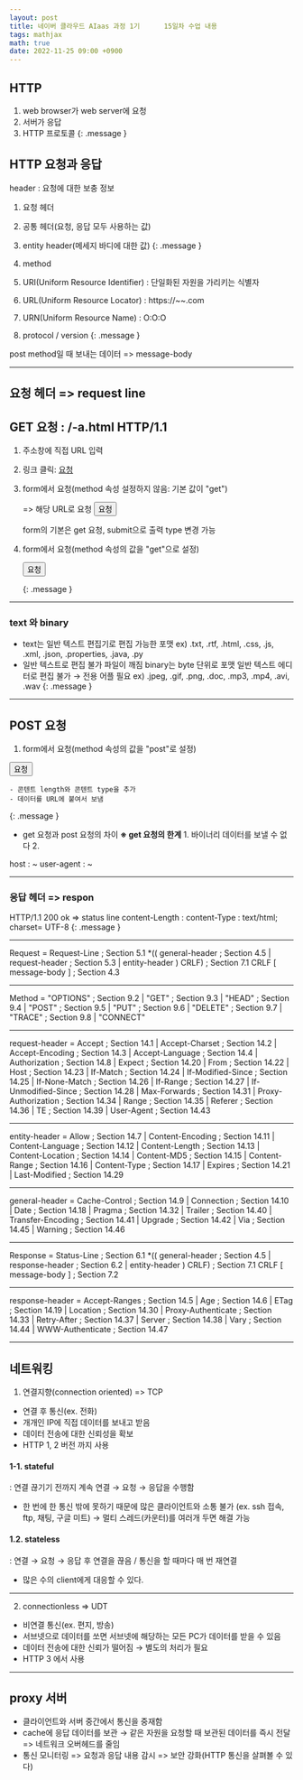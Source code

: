 ```yaml
---
layout: post
title: 네이버 클라우드 AIaas 과정 1기      15일차 수업 내용
tags: mathjax
math: true
date: 2022-11-25 09:00 +0900
---
```


## HTTP 

1. web browser가 web server에 요청
2. 서버가 응답
3. HTTP 프로토콜
{: .message }

## HTTP 요청과 응답

header : 요청에 대한 보충 정보
  1. 요청 헤더
  2. 공통 헤더(요청, 응답 모두 사용하는 값)
  3. entity header(메세지 바디에 대한 값)
{: .message }

1. method
2. URI(Uniform Resource Identifier) : 단일화된 자원을 가리키는 식별자
  1. URL(Uniform Resource Locator) : https://~~.com
  2. URN(Uniform Resource Name) : O:O:O
3. protocol / version
{: .message }

post method일 때 보내는 데이터 => message-body

---
## 요청 헤더 => request line

## GET 요청 : /-a.html HTTP/1.1

  1. 주소창에 직접 URL 입력 <br>

  2. 링크 클릭: <a href="/html/form/exam01">요청</a><br>

  3. form에서 요청(method 속성 설정하지 않음: 기본 값이 "get")
    <form action="/html/form/exam01"> => 해당 URL로 요청
      <button>요청</button>
    </form>
    form의 기본은 get 요청, submit으로 출력
    type 변경 가능

  4. form에서 요청(method 속성의 값을 "get"으로 설정)
    <form action="/html/form/exam01" method="get">
      <button>요청</button>
    </form>
{: .message }



---
### text 와 binary
  
  - text는 일반 텍스트 편집기로 편집 가능한 포맷
    ex) .txt, .rtf, .html, .css, .js, .xml, .json, .properties, .java, .py
  - 일반 텍스트로 편집 불가 파일이 깨짐
    binary는 byte 단위로 포맷
    일반 텍스트 에디터로 편집 불가 → 전용 어플 필요
    ex) .jpeg, .gif, .png, .doc, .mp3, .mp4, .avi, .wav
{: .message }

---
## POST 요청

1) form에서 요청(method 속성의 값을 "post"로 설정)
<form action="/html/form/exam01" method="post">
  <button>요청</button>
</form>

    - 콘텐트 length와 콘텐트 type을 추가
    - 데이터를 URL에 붙여서 보냄
{: .message }

- get 요청과 post 요청의 차이
    **※ get 요청의 한계**
      1. 바이너리 데이터를 보낼 수 없다
      2. 


host : ~
user-agent : ~

---
### 응답 헤더 => respon

HTTP/1.1 200 ok => status line
content-Length :
content-Type : text/html; charset= UTF-8
{: .message }

---
Request       = Request-Line              ; Section 5.1
                        *(( general-header        ; Section 4.5
                         | request-header         ; Section 5.3
                         | entity-header ) CRLF)  ; Section 7.1
                        CRLF
                        [ message-body ]          ; Section 4.3

---
Method         = "OPTIONS"                ; Section 9.2
                      | "GET"                    ; Section 9.3
                      | "HEAD"                   ; Section 9.4
                      | "POST"                   ; Section 9.5
                      | "PUT"                    ; Section 9.6
                      | "DELETE"                 ; Section 9.7
                      | "TRACE"                  ; Section 9.8
                      | "CONNECT"     

---
request-header = Accept                   ; Section 14.1
                      | Accept-Charset           ; Section 14.2
                      | Accept-Encoding          ; Section 14.3
                      | Accept-Language          ; Section 14.4
                      | Authorization            ; Section 14.8
                      | Expect                   ; Section 14.20
                      | From                     ; Section 14.22
                      | Host                     ; Section 14.23
                      | If-Match                 ; Section 14.24
                      | If-Modified-Since        ; Section 14.25
                      | If-None-Match            ; Section 14.26
                      | If-Range                 ; Section 14.27
                      | If-Unmodified-Since      ; Section 14.28
                      | Max-Forwards             ; Section 14.31
                      | Proxy-Authorization      ; Section 14.34
                      | Range                    ; Section 14.35
                      | Referer                  ; Section 14.36
                      | TE                       ; Section 14.39
                      | User-Agent               ; Section 14.43

---
entity-header  = Allow                    ; Section 14.7
                      | Content-Encoding         ; Section 14.11
                      | Content-Language         ; Section 14.12
                      | Content-Length           ; Section 14.13
                      | Content-Location         ; Section 14.14
                      | Content-MD5              ; Section 14.15
                      | Content-Range            ; Section 14.16
                      | Content-Type             ; Section 14.17
                      | Expires                  ; Section 14.21
                      | Last-Modified            ; Section 14.29

---
general-header = Cache-Control            ; Section 14.9
                      | Connection               ; Section 14.10
                      | Date                     ; Section 14.18
                      | Pragma                   ; Section 14.32
                      | Trailer                  ; Section 14.40
                      | Transfer-Encoding        ; Section 14.41
                      | Upgrade                  ; Section 14.42
                      | Via                      ; Section 14.45
                      | Warning                  ; Section 14.46

---
Response      = Status-Line               ; Section 6.1
                       *(( general-header        ; Section 4.5
                        | response-header        ; Section 6.2
                        | entity-header ) CRLF)  ; Section 7.1
                       CRLF
                       [ message-body ]          ; Section 7.2

---
response-header = Accept-Ranges           ; Section 14.5
                       | Age                     ; Section 14.6
                       | ETag                    ; Section 14.19
                       | Location                ; Section 14.30
                       | Proxy-Authenticate      ; Section 14.33
                       | Retry-After             ; Section 14.37
                       | Server                  ; Section 14.38
                       | Vary                    ; Section 14.44
                       | WWW-Authenticate        ; Section 14.47

---
## 네트워킹

1. 연결지향(connection oriented) => TCP

- 연결 후 통신(ex. 전화)
- 개개인 IP에 직접 데이터를 보내고 받음
- 데이터 전송에 대한 신뢰성을 확보
- HTTP 1, 2 버전 까지 사용

#### 1-1. stateful
  : 연결 끊기기 전까지 계속 연결 → 요청 → 응답을 수행함

- 한 번에 한 통신 밖에 못하기 때문에 많은 클라이언트와 소통 불가
  (ex. ssh 접속, ftp, 채팅, 구글 미트)
  → 멀티 스레드(카운터)를 여러개 두면 해결 가능


#### 1.2. stateless
  : 연결 → 요청 → 응답 후 연결을 끊음  / 통신을 할 때마다 매 번 재연결

- 많은 수의 client에게 대응할 수 있다.


---
2. connectionless => UDT

- 비연결 통신(ex. 편지, 방송)
- 서브넷으로 데이터를 쏘면 서브넷에 해당하는 모든 PC가 데이터를 받을 수 있음
- 데이터 전송에 대한 신뢰가 떨어짐 → 별도의 처리가 필요
- HTTP 3 에서 사용

---

## proxy 서버

- 클라이언트와 서버 중간에서 통신을 중재함
- cache에 응답 데이터를 보관
  → 같은 자원을 요청할 때 보관된 데이터를 즉시 전달 => 네트워크 오버헤드를 줄임
- 통신 모니터링 => 요청과 응답 내용 감시 => 보안 강화(HTTP 통신을 살펴볼 수 있다)















